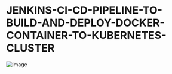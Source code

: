 # JENKINS-CI-CD-PIPELINE-TO-BUILD-AND-DEPLOY-DOCKER-CONTAINER-TO-KUBERNETES-CLUSTER


![image](https://github.com/manasthorat/JENKINS-CI-CD-PIPELINE-TO-BUILD-AND-DEPLOY-DOCKER-CONTAINER-TO-KUBERNETES-CLUSTER/assets/55976364/729029f2-b3e6-44c9-aa60-68cb413a7509)
